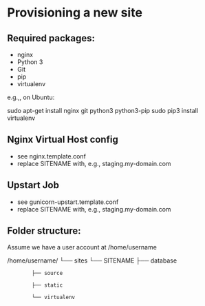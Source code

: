 Provisioning a new site
=======================

## Required packages: 

* nginx
* Python 3
* Git
* pip
* virtualenv

e.g.,, on Ubuntu:

  sudo apt-get install nginx git python3 python3-pip
  sudo pip3 install virtualenv
  
## Nginx Virtual Host config

* see nginx.template.conf
* replace SITENAME with, e.g., staging.my-domain.com

## Upstart Job

* see gunicorn-upstart.template.conf
* replace SITENAME with, e.g., staging.my-domain.com

## Folder structure:

Assume we have a user account at /home/username

/home/username/
└── sites
    └── SITENAME
            ├── database

            ├── source
            
            ├── static
            
            └── virtualenv

